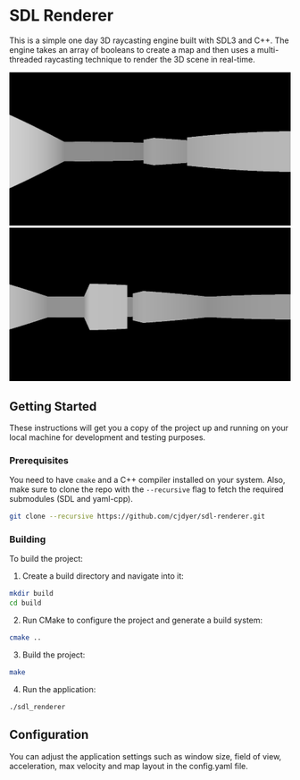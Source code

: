 # SDL Renderer

This is a simple one day 3D raycasting engine built with SDL3 and C++. The engine takes an array of booleans to create a map and then uses a multi-threaded raycasting technique to render the 3D scene in real-time.

![](./examples/example_1.png)
![](./examples/example_2.png)

## Getting Started

These instructions will get you a copy of the project up and running on your local machine for development and testing purposes.

### Prerequisites

You need to have `cmake` and a C++ compiler installed on your system. Also, make sure to clone the repo with the `--recursive` flag to fetch the required submodules (SDL and yaml-cpp).

```bash
git clone --recursive https://github.com/cjdyer/sdl-renderer.git
```

### Building

To build the project:

1. Create a build directory and navigate into it:

```bash
mkdir build
cd build
```

2. Run CMake to configure the project and generate a build system:

```bash
cmake ..
```

3. Build the project:

```bash 
make
```

4. Run the application:

```bash
./sdl_renderer
```

## Configuration

You can adjust the application settings such as window size, field of view, acceleration, max velocity and map layout in the config.yaml file.